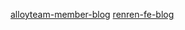 [alloyteam-member-blog](https://github.com/youngwind/blog/issues/113)
[renren-fe-blog](https://zhuanlan.zhihu.com/p/29869709)